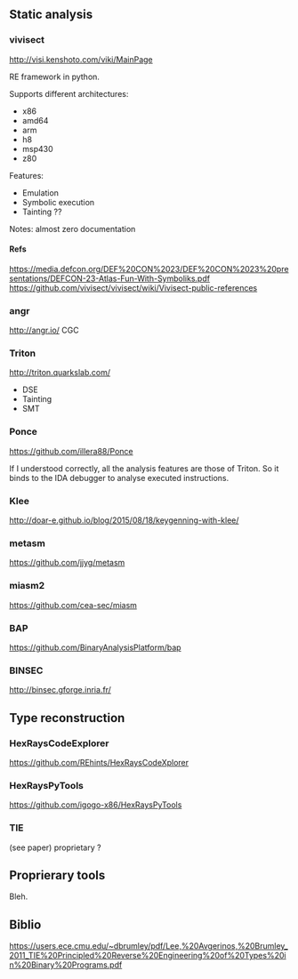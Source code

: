 ## Static analysis
### vivisect
<http://visi.kenshoto.com/viki/MainPage>

RE framework in python.

Supports different architectures:

* x86
* amd64
* arm
* h8
* msp430
* z80

Features:

* Emulation
* Symbolic execution
* Tainting ??

Notes: almost zero documentation

#### Refs
<https://media.defcon.org/DEF%20CON%2023/DEF%20CON%2023%20presentations/DEFCON-23-Atlas-Fun-With-Symboliks.pdf>
<https://github.com/vivisect/vivisect/wiki/Vivisect-public-references>

### angr
<http://angr.io/>
CGC

### Triton
<http://triton.quarkslab.com/>

* DSE
* Tainting
* SMT

### Ponce
<https://github.com/illera88/Ponce>

If I understood correctly, all the analysis features are those of Triton.
So it binds to the IDA debugger to analyse executed instructions.

### Klee
http://doar-e.github.io/blog/2015/08/18/keygenning-with-klee/

### metasm
<https://github.com/jjyg/metasm>

### miasm2
<https://github.com/cea-sec/miasm>


### BAP
<https://github.com/BinaryAnalysisPlatform/bap>

### BINSEC
<http://binsec.gforge.inria.fr/>

## Type reconstruction

### HexRaysCodeExplorer
<https://github.com/REhints/HexRaysCodeXplorer>

### HexRaysPyTools
<https://github.com/igogo-x86/HexRaysPyTools>

### TIE
(see paper)
proprietary ?

## Proprierary tools

Bleh.

## Biblio
https://users.ece.cmu.edu/~dbrumley/pdf/Lee,%20Avgerinos,%20Brumley_2011_TIE%20Principled%20Reverse%20Engineering%20of%20Types%20in%20Binary%20Programs.pdf
